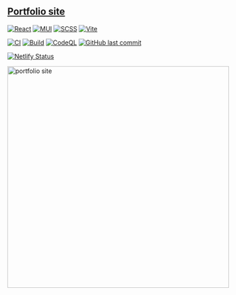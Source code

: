 ## [Portfolio site](https://attila.pages.dev/)

[![React](https://img.shields.io/badge/REACT-grey?logo=react)](https://reactjs.org/)
[![MUI](https://img.shields.io/badge/MUI-0081CB?logo=mui&logoColor=fff)](https://mui.com/)
[![SCSS](https://img.shields.io/badge/SCSS-hotpink?logo=sass&logoColor=fff)](https://sass-lang.com/)
[![Vite](https://img.shields.io/badge/VITE-646CFF?logo=vite&logoColor=fff)](https://vitejs.dev/)

[![CI](https://github.com/attila-huszar/portfolio/actions/workflows/ci.yml/badge.svg)](https://github.com/attila-huszar/portfolio/actions/workflows/ci.yml)
[![Build](https://github.com/attila-huszar/portfolio/actions/workflows/build.yml/badge.svg)](https://github.com/attila-huszar/portfolio/actions/workflows/build.yml)
[![CodeQL](https://github.com/attila-huszar/portfolio/actions/workflows/github-code-scanning/codeql/badge.svg)](https://github.com/attila-huszar/portfolio/actions/workflows/github-code-scanning/codeql)
[![GitHub last commit](https://img.shields.io/github/last-commit/attila-huszar/portfolio/master?logo=github)](https://github.com/attila-huszar/portfolio/commits/master)

[![Netlify Status](https://api.netlify.com/api/v1/badges/e9348356-4134-4652-b33b-62a8074b686e/deploy-status)](https://app.netlify.com/sites/attila-huszar/deploys)

[<img src="https://s3.eu-central-1.amazonaws.com/attila.huszar/portfolio/portfolio.jpg" alt="portfolio site" width="500">](https://attila.pages.dev/)
